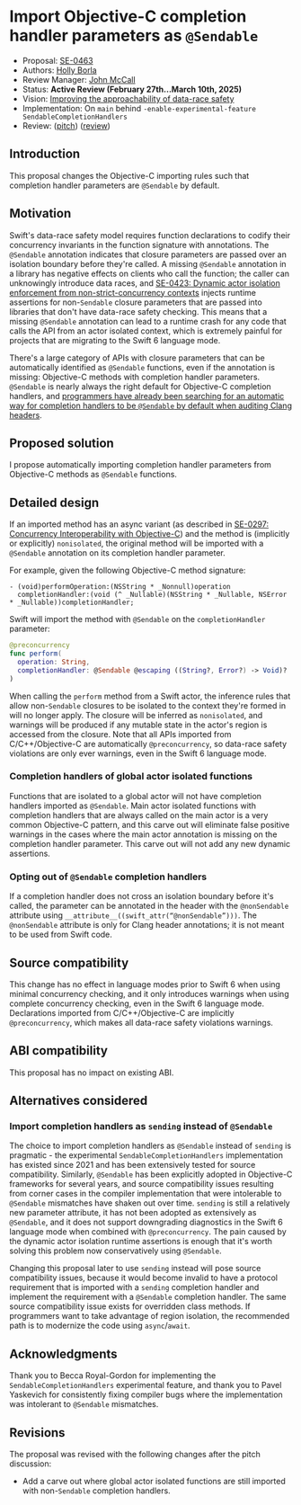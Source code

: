 # Import Objective-C completion handler parameters as `@Sendable`

* Proposal: [SE-0463](0463-sendable-completion-handlers.md)
* Authors: [Holly Borla](https://github.com/hborla)
* Review Manager: [John McCall](https://github.com/rjmccall)
* Status: **Active Review (February 27th...March 10th, 2025)**
* Vision: [Improving the approachability of data-race safety](https://github.com/swiftlang/swift-evolution/blob/main/visions/approachable-concurrency.md)
* Implementation: On `main` behind `-enable-experimental-feature SendableCompletionHandlers`
* Review: ([pitch](https://forums.swift.org/t/pitch-import-objective-c-completion-handler-parameters-as-sendable/77904)) ([review](https://forums.swift.org/t/se-0463-import-objective-c-completion-handler-parameters-as-sendable/78169))

## Introduction

This proposal changes the Objective-C importing rules such that completion handler parameters are `@Sendable` by default.

## Motivation

Swift's data-race safety model requires function declarations to codify their concurrency invariants in the function signature with annotations. The `@Sendable` annotation indicates that closure parameters are passed over an isolation boundary before they're called. A missing `@Sendable` annotation in a library has negative effects on clients who call the function; the caller can unknowingly introduce data races, and [SE-0423: Dynamic actor isolation enforcement from non-strict-concurrency contexts][SE-0423] injects runtime assertions for non-`Sendable` closure parameters that are passed into libraries that don't have data-race safety checking. This means that a missing `@Sendable` annotation can lead to a runtime crash for any code that calls the API from an actor isolated context, which is extremely painful for projects that are migrating to the Swift 6 language mode.

There's a large category of APIs with closure parameters that can be automatically identified as `@Sendable` functions, even if the annotation is missing: Objective-C methods with completion handler parameters. `@Sendable` is nearly always the right default for Objective-C completion handlers, and [programmers have already been searching for an automatic way for completion handlers to be `@Sendable` by default when auditing Clang headers](https://forums.swift.org/t/clang-sendability-audit-for-closures/75557).

## Proposed solution

I propose automatically importing completion handler parameters from Objective-C methods as `@Sendable` functions.

## Detailed design

If an imported method has an async variant (as described in [SE-0297: Concurrency Interoperability with Objective-C][SE-0297]) and the method is (implicitly or explicitly) `nonisolated`, the original method will be imported with a `@Sendable` annotation on its completion handler parameter.

For example, given the following Objective-C method signature:

```objc
- (void)performOperation:(NSString * _Nonnull)operation
  completionHandler:(void (^ _Nullable)(NSString * _Nullable, NSError * _Nullable))completionHandler;
```

Swift will import the method with `@Sendable` on the `completionHandler` parameter:

```swift
@preconcurrency
func perform(
  operation: String,
  completionHandler: @Sendable @escaping ((String?, Error?) -> Void)?
)
```

When calling the `perform` method from a Swift actor, the inference rules that allow non-`Sendable` closures to be isolated to the context they're formed in will no longer apply. The closure will be inferred as `nonisolated`, and warnings will be produced if any mutable state in the actor's region is accessed from the closure. Note that all APIs imported from C/C++/Objective-C are automatically `@preconcurrency`, so data-race safety violations are only ever warnings, even in the Swift 6 language mode.

### Completion handlers of global actor isolated functions

Functions that are isolated to a global actor will not have completion handlers imported as `@Sendable`. Main actor isolated functions with completion handlers that are always called on the main actor is a very common Objective-C pattern, and this carve out will eliminate false positive warnings in the cases where the main actor annotation is missing on the completion handler parameter. This carve out will not add any new dynamic assertions.

### Opting out of `@Sendable` completion handlers

If a completion handler does not cross an isolation boundary before it's called, the parameter can be annotated in the header with the `@nonSendable` attribute using `__attribute__((swift_attr(“@nonSendable”)))`. The `@nonSendable` attribute is only for Clang header annotations; it is not meant to be used from Swift code. 

## Source compatibility

This change has no effect in language modes prior to Swift 6 when using minimal concurrency checking, and it only introduces warnings when using complete concurrency checking, even in the Swift 6 language mode. Declarations imported from C/C++/Objective-C are implicitly `@preconcurrency`, which makes all data-race safety violations warnings.

## ABI compatibility

This proposal has no impact on existing ABI.

## Alternatives considered

### Import completion handlers as `sending` instead of `@Sendable`

The choice to import completion handlers as `@Sendable` instead of `sending` is pragmatic - the experimental `SendableCompletionHandlers` implementation has existed since 2021 and has been extensively tested for source compatibility. Similarly, `@Sendable` has been explicitly adopted in Objective-C frameworks for several years, and source compatibility issues resulting from corner cases in the compiler implementation that were intolerable to `@Sendable` mismatches have shaken out over time. `sending` is still a relatively new parameter attribute, it has not been adopted as extensively as `@Sendable`, and it does not support downgrading diagnostics in the Swift 6 language mode when combined with `@preconcurrency`. The pain caused by the dynamic actor isolation runtime assertions is enough that it's worth solving this problem now conservatively using `@Sendable`.

Changing this proposal later to use `sending` instead will pose source compatibility issues, because it would become invalid to have a protocol requirement that is imported with a `sending` completion handler and implement the requirement with a `@Sendable` completion handler. The same source compatibility issue exists for overridden class methods. If programmers want to take advantage of region isolation, the recommended path is to modernize the code using `async`/`await`.

## Acknowledgments

Thank you to Becca Royal-Gordon for implementing the `SendableCompletionHandlers` experimental feature, and thank you to Pavel Yaskevich for consistently fixing compiler bugs where the implementation was intolerant to `@Sendable` mismatches.

[SE-0297]: /proposals/0297-concurrency-objc.md
[SE-0423]: /proposals/0423-dynamic-actor-isolation.md

## Revisions

The proposal was revised with the following changes after the pitch discussion:

* Add a carve out where global actor isolated functions are still imported with non-`Sendable` completion handlers.
